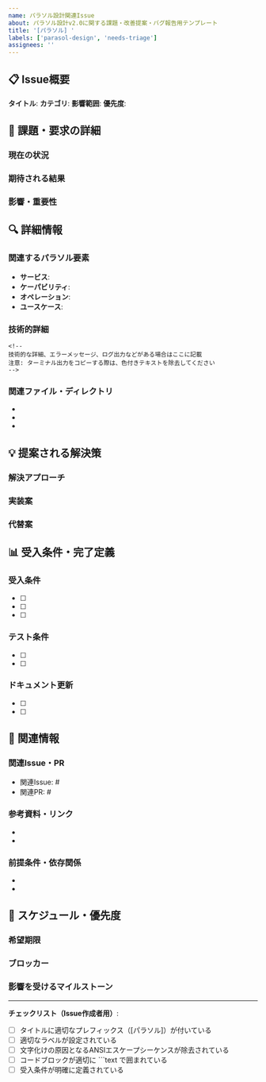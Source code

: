 ```yaml
---
name: パラソル設計関連Issue
about: パラソル設計v2.0に関する課題・改善提案・バグ報告用テンプレート
title: '[パラソル] '
labels: ['parasol-design', 'needs-triage']
assignees: ''
---
```


<!--
⚠️ 文字化け防止のための重要な注意事項：
- このテンプレートは純粋なMarkdown形式で記述してください
- コピー&ペーストする際は、ANSIエスケープシーケンスが含まれていないことを確認してください
- ターミナルの出力結果を貼り付ける場合は、```text ブロックで囲んでください
- 色付きテキストやスタイリング情報は除去してください
-->

## 📋 Issue概要

**タイトル**: <!-- 課題の簡潔なタイトル -->
**カテゴリ**: <!-- バグ修正 / 機能追加 / 設計改善 / ドキュメント更新 -->
**影響範囲**: <!-- サービス / ケーパビリティ / オペレーション / ユースケース -->
**優先度**: <!-- 🔴 緊急 / 🟡 高 / 🟢 中 / ⚪ 低 -->

## 🎯 課題・要求の詳細

### 現在の状況
<!-- 現在の問題点や改善が必要な状況を具体的に記述 -->

### 期待される結果
<!-- 理想的な状態や解決後の姿を記述 -->

### 影響・重要性
<!-- この課題が解決されることの価値や影響範囲 -->

## 🔍 詳細情報

### 関連するパラソル要素
- **サービス**: <!-- 例: knowledge-co-creation-service -->
- **ケーパビリティ**: <!-- 例: knowledge-management -->
- **オペレーション**: <!-- 例: capture-knowledge -->
- **ユースケース**: <!-- 例: extract-and-structure-knowledge -->

### 技術的詳細
```text
<!--
技術的な詳細、エラーメッセージ、ログ出力などがある場合はここに記載
注意: ターミナル出力をコピーする際は、色付きテキストを除去してください
-->
```

### 関連ファイル・ディレクトリ
<!-- 関連するファイルパスやディレクトリを箇条書きで記載 -->
-
-
-

## 💡 提案される解決策

### 解決アプローチ
<!-- 解決方法の提案があれば記載 -->

### 実装案
<!-- 具体的な実装方法やステップがあれば記載 -->

### 代替案
<!-- 他に考えられるアプローチがあれば記載 -->

## 📊 受入条件・完了定義

### 受入条件
- [ ] <!-- 完了とみなすための具体的な条件1 -->
- [ ] <!-- 完了とみなすための具体的な条件2 -->
- [ ] <!-- 完了とみなすための具体的な条件3 -->

### テスト条件
- [ ] <!-- 動作確認のためのテスト項目1 -->
- [ ] <!-- 動作確認のためのテスト項目2 -->

### ドキュメント更新
- [ ] <!-- 必要なドキュメント更新項目1 -->
- [ ] <!-- 必要なドキュメント更新項目2 -->

## 🔗 関連情報

### 関連Issue・PR
<!-- 関連するIssueやPull Requestがあれば記載 -->
- 関連Issue: #
- 関連PR: #

### 参考資料・リンク
<!-- 参考になる資料やリンクがあれば記載 -->
-
-

### 前提条件・依存関係
<!-- この作業の前提となる条件や依存する他の作業があれば記載 -->
-
-

## 📅 スケジュール・優先度

### 希望期限
<!-- 希望する完了時期があれば記載 -->

### ブロッカー
<!-- この作業をブロックする要因があれば記載 -->

### 影響を受けるマイルストーン
<!-- 関連するマイルストーンがあれば記載 -->

---

**チェックリスト（Issue作成者用）**:
- [ ] タイトルに適切なプレフィックス（[パラソル]）が付いている
- [ ] 適切なラベルが設定されている
- [ ] 文字化けの原因となるANSIエスケープシーケンスが除去されている
- [ ] コードブロックが適切に ```text で囲まれている
- [ ] 受入条件が明確に定義されている